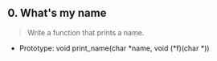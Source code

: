 ## 0. What's my name
> Write a function that prints a name.
- Prototype: void print_name(char *name, void (*f)(char *))
